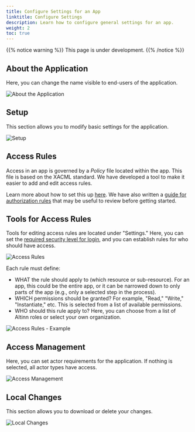 ```yaml
---
title: Configure Settings for an App
linktitle: Configure Settings
description: Learn how to configure general settings for an app.
weight: 2
toc: true
---
```


{{% notice warning %}}
This page is under development.
{{% /notice %}}

## About the Application
Here, you can change the name visible to end-users of the application.

![About the Application](https://altinncdn.no/studio/docs/images/app-development_settings-about.png "About the Application")

## Setup
This section allows you to modify basic settings for the application.

![Setup](https://altinncdn.no/studio/docs/images/app-development_settings-setup.png "Setup")

## Access Rules
Access in an app is governed by a _Policy_ file located within the app. This file is based on the XACML standard. We have developed a tool to make it easier to add and edit access rules.

Learn more about how to set this up [here](https://docs.altinn.studio/en/app/development/configuration/authorization/). 
We have also written a [guide for authorization rules](https://docs.altinn.studio/en/app/development/configuration/authorization/guidelines_authorization/) 
that may be useful to review before getting started.

## Tools for Access Rules
Tools for editing access rules are located under "Settings." Here, you can set the [required security level for login](https://info.altinn.no/en/help/logging-in/miscellaneous-about-logging-in/sikkerhetsniva/), 
and you can establish rules for who should have access.

![Access Rules](https://altinncdn.no/studio/docs/images/app-development_settings-access-rules.png "Access Rules")

Each rule must define:
- WHAT the rule should apply to (which resource or sub-resource). For an app, this could be the entire app, or it can be narrowed down to only parts of the app (e.g., only a selected step in the process).
- WHICH permissions should be granted? For example, "Read," "Write," "Instantiate," etc. This is selected from a list of available permissions.
- WHO should this rule apply to? Here, you can choose from a list of Altinn roles or select your own organization.

![Access Rules - Example](https://altinncdn.no/studio/docs/images/app-development_settings-acces-rule-example.png "Access Rules - Example")

## Access Management
Here, you can set actor requirements for the application. If nothing is selected, all actor types have access.

![Access Management](https://altinncdn.no/studio/docs/images/app-development_settings-access-management.png "Access Management")

## Local Changes
This section allows you to download or delete your changes.

![Local Changes](https://altinncdn.no/studio/docs/images/app-development_settings-local-changes.png "")
